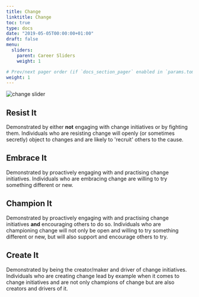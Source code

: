 ```yaml
---
title: Change
linktitle: Change
toc: true
type: docs
date: "2019-05-05T00:00:00+01:00"
draft: false
menu:
  sliders:
    parent: Career Sliders
    weight: 1

# Prev/next pager order (if `docs_section_pager` enabled in `params.toml`)
weight: 1
---
```


![change slider](../change-slider.svg)

## Resist It

Demonstrated by either **not** engaging with change initiatives or by fighting them. Individuals who are resisting change will openly (or sometimes secretly) object to changes and are likely to 'recruit' others to the cause.

## Embrace It

Demonstrated by proactively engaging with and practising change initiatives. Individuals who are embracing change are willing to try something different or new.

## Champion It

Demonstrated by proactively engaging with and practising change initiatives **and** encouraging others to do so. Individuals who are championing change will not only be open and willing to try something different or new, but will also support and encourage others to try.

## Create It

Demonstrated by being the creator/maker and driver of change initiatives. Individuals who are creating change lead by example when it comes to change initiatives and are not only champions of change but are also creators and drivers of it.
